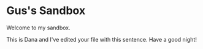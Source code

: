 # Gus's Sandbox

Welcome to my sandbox.

This is Dana and I've edited your file with this sentence. Have a good night!